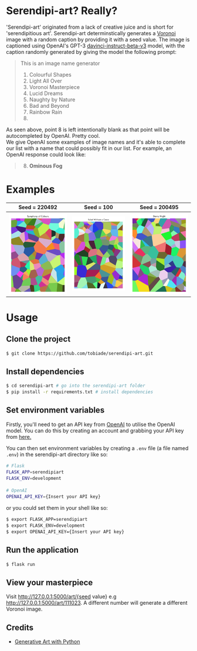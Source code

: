 # Serendipi-art? Really?
'Serendipi-art' originated from a lack of creative juice and is short for 'serendipitious art'. Serendipi-art determinstically generates a [Voronoi](https://en.wikipedia.org/wiki/Voronoi_diagram) image with a random caption by providing it with a seed value. The image is captioned using OpenAI's GPT-3 [davinci-instruct-beta-v3](https://beta.openai.com/docs/engines/instruct-series-beta) model, with the caption randomly generated by giving the model the following prompt:

>This is an image name generator
>
>1. Colourful Shapes
>2. Light All Over
>3. Voronoi Masterpiece
>4. Lucid Dreams
>5. Naughty by Nature
>6. Bad and Beyond
>7. Rainbow Rain
>8.
As seen above, point 8 is left intentionally blank as that point will be autocompleted by OpenAI. Pretty cool.
<br>
We give OpenAI some examples of image names and it's able to complete our list with a name that could possibly fit in our list. For example, an OpenAI response could look like:
>8. **Ominous Fog**

# Examples
| Seed = 220492 | Seed = 100 | Seed = 200495 |
|     :---:         |     :---:      |     :---:     |
| ![1](./docs/images/symphony-220492-resized.png)| ![2](./docs/images/rebel-100-resized.png)   | ![3](./docs/images/starry-night-200495-resized.png)|

# Usage
## Clone the project
```bash
$ git clone https://github.com/tobiade/serendipi-art.git
```

## Install dependencies
```bash
$ cd serendipi-art # go into the serendipi-art folder
$ pip install -r requirements.txt # install dependencies
```

## Set environment variables
Firstly, you'll need to get an API key from [OpenAI](https://openai.com/api/) to utilise the OpenAI model. You can do this by creating an account and grabbing your API key from [here.](https://beta.openai.com/account/api-keys)
<br>

You can then set environment variables by creating a `.env` file (a file named `.env`) in the serendipi-art directory like so:
```bash
# Flask
FLASK_APP=serendipiart
FLASK_ENV=development

# OpenAI
OPENAI_API_KEY={Insert your API key}
```
or you could set them in your shell like so:
```bash
$ export FLASK_APP=serendipiart
$ export FLASK_ENV=development
$ export OPENAI_API_KEY={Insert your API key}
```

## Run the application
```bash
$ flask run
```

## View your masterpiece
Visit http://127.0.0.1:5000/art/{seed value} e.g http://127.0.0.1:5000/art/111023. A different number will generate a different Voronoi image.

## Credits
- [Generative Art with Python](https://www.generativehut.com/post/robots-and-generative-art-and-python-oh-my)
